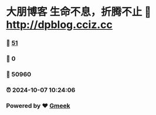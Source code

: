 # 大朋博客 生命不息，折腾不止 :link: http://dpblog.cciz.cc 
### :page_facing_up: [51](http://dpblog.cciz.cc/tag.html) 
### :speech_balloon: 0 
### :hibiscus: 50960 
### :alarm_clock: 2024-10-07 10:24:06 
### Powered by :heart: [Gmeek](https://github.com/Meekdai/Gmeek)
